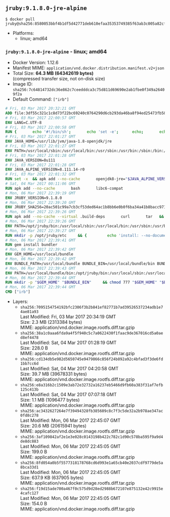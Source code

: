 ## `jruby:9.1.8.0-jre-alpine`

```console
$ docker pull jruby@sha256:8580053bbf4b1df5d42771deb610efaa35353749385f63ab3c005a82cf08248a
```

-	Platforms:
	-	linux; amd64

### `jruby:9.1.8.0-jre-alpine` - linux; amd64

-	Docker Version: 1.12.6
-	Manifest MIME: `application/vnd.docker.distribution.manifest.v2+json`
-	Total Size: **64.3 MB (64342619 bytes)**  
	(compressed transfer size, not on-disk size)
-	Image ID: `sha256:7c64814732dc36e862c7ceedddca3c75d811d69690e2ab1fbe0f349a26409f2a`
-	Default Command: `["irb"]`

```dockerfile
# Fri, 03 Mar 2017 20:32:21 GMT
ADD file:3df55c321c1c8d73f22bc69240c0764290d6cb293da46ba8f94ed25473fb5853 in / 
# Fri, 03 Mar 2017 22:00:57 GMT
ENV LANG=C.UTF-8
# Fri, 03 Mar 2017 22:00:58 GMT
RUN { 		echo '#!/bin/sh'; 		echo 'set -e'; 		echo; 		echo 'dirname "$(dirname "$(readlink -f "$(which javac || which java)")")"'; 	} > /usr/local/bin/docker-java-home 	&& chmod +x /usr/local/bin/docker-java-home
# Fri, 03 Mar 2017 22:01:27 GMT
ENV JAVA_HOME=/usr/lib/jvm/java-1.8-openjdk/jre
# Fri, 03 Mar 2017 22:01:27 GMT
ENV PATH=/usr/local/sbin:/usr/local/bin:/usr/sbin:/usr/bin:/sbin:/bin:/usr/lib/jvm/java-1.8-openjdk/jre/bin:/usr/lib/jvm/java-1.8-openjdk/bin
# Fri, 03 Mar 2017 22:01:28 GMT
ENV JAVA_VERSION=8u111
# Fri, 03 Mar 2017 22:01:28 GMT
ENV JAVA_ALPINE_VERSION=8.111.14-r0
# Fri, 03 Mar 2017 22:01:32 GMT
RUN set -x 	&& apk add --no-cache 		openjdk8-jre="$JAVA_ALPINE_VERSION" 	&& [ "$JAVA_HOME" = "$(docker-java-home)" ]
# Sat, 04 Mar 2017 00:11:06 GMT
RUN apk add --no-cache       bash       libc6-compat
# Mon, 06 Mar 2017 22:39:19 GMT
ENV JRUBY_VERSION=9.1.8.0
# Mon, 06 Mar 2017 22:39:20 GMT
ENV JRUBY_SHA256=20ac501c99a7cb3cf53ded64ac1b8bb6e0b0f6ba34a41b8bacc9715cd4bb2601
# Mon, 06 Mar 2017 22:39:26 GMT
RUN apk add --no-cache --virtual .build-deps       curl       tar   && mkdir -p /opt/jruby   && curl -fSL https://s3.amazonaws.com/jruby.org/downloads/${JRUBY_VERSION}/jruby-bin-${JRUBY_VERSION}.tar.gz -o /tmp/jruby.tar.gz   && echo "$JRUBY_SHA256 */tmp/jruby.tar.gz" | sha256sum -c -   && tar -zx --strip-components=1 -f /tmp/jruby.tar.gz -C /opt/jruby   && rm /tmp/jruby.tar.gz   && ln -s /opt/jruby/bin/jruby /usr/local/bin/ruby   && apk del .build-deps
# Mon, 06 Mar 2017 22:39:26 GMT
ENV PATH=/opt/jruby/bin:/usr/local/sbin:/usr/local/bin:/usr/sbin:/usr/bin:/sbin:/bin:/usr/lib/jvm/java-1.8-openjdk/jre/bin:/usr/lib/jvm/java-1.8-openjdk/bin
# Mon, 06 Mar 2017 22:39:27 GMT
RUN mkdir -p /opt/jruby/etc     && {         echo 'install: --no-document';         echo 'update: --no-document';     } >> /opt/jruby/etc/gemrc
# Mon, 06 Mar 2017 22:39:41 GMT
RUN gem install bundler
# Mon, 06 Mar 2017 22:39:42 GMT
ENV GEM_HOME=/usr/local/bundle
# Mon, 06 Mar 2017 22:39:42 GMT
ENV BUNDLE_PATH=/usr/local/bundle BUNDLE_BIN=/usr/local/bundle/bin BUNDLE_SILENCE_ROOT_WARNING=1 BUNDLE_APP_CONFIG=/usr/local/bundle
# Mon, 06 Mar 2017 22:39:43 GMT
ENV PATH=/usr/local/bundle/bin:/opt/jruby/bin:/usr/local/sbin:/usr/local/bin:/usr/sbin:/usr/bin:/sbin:/bin:/usr/lib/jvm/java-1.8-openjdk/jre/bin:/usr/lib/jvm/java-1.8-openjdk/bin
# Mon, 06 Mar 2017 22:39:44 GMT
RUN mkdir -p "$GEM_HOME" "$BUNDLE_BIN"     && chmod 777 "$GEM_HOME" "$BUNDLE_BIN"
# Mon, 06 Mar 2017 22:39:44 GMT
CMD ["irb"]
```

-	Layers:
	-	`sha256:7095154754192bfc2306f3b2b841ef82771b7ad39526537234adb1e74ae81a93`  
		Last Modified: Fri, 03 Mar 2017 20:34:19 GMT  
		Size: 2.3 MB (2313384 bytes)  
		MIME: application/vnd.docker.image.rootfs.diff.tar.gzip
	-	`sha256:38a1c0aaa6fda9a4f5f940c5c7a0622430f1faac9de367016cd5a0aed8ef4478`  
		Last Modified: Sat, 04 Mar 2017 01:28:19 GMT  
		Size: 228.0 B  
		MIME: application/vnd.docker.image.rootfs.diff.tar.gzip
	-	`sha256:cd134db5e982d5650745e9479866c856f24b892a92c4bfad3f3de6fd1bb7cc6d`  
		Last Modified: Sat, 04 Mar 2017 04:20:58 GMT  
		Size: 39.7 MB (39678331 bytes)  
		MIME: application/vnd.docker.image.rootfs.diff.tar.gzip
	-	`sha256:e8a316b2c1509e3ab72e32732a16237eb5466d9fb60a383f31af7efb125c413b`  
		Last Modified: Sat, 04 Mar 2017 07:07:18 GMT  
		Size: 1.1 MB (1096477 bytes)  
		MIME: application/vnd.docker.image.rootfs.diff.tar.gzip
	-	`sha256:ac3432627264e7f39494328fb385609c8c7f3c5de32a2b978ae347ac0fd8c278`  
		Last Modified: Mon, 06 Mar 2017 22:45:07 GMT  
		Size: 20.6 MB (20615941 bytes)  
		MIME: application/vnd.docker.image.rootfs.diff.tar.gzip
	-	`sha256:3af109842af2e1e3e028c0143198b422c782c1d90c578ba595f9a9d4de8dc883`  
		Last Modified: Mon, 06 Mar 2017 22:45:05 GMT  
		Size: 199.0 B  
		MIME: application/vnd.docker.image.rootfs.diff.tar.gzip
	-	`sha256:8fd054a0b5f5577318178768cd6d993e1a65cb40e2037cdf9779de5a8bca33d1`  
		Last Modified: Mon, 06 Mar 2017 22:45:05 GMT  
		Size: 637.9 KB (637905 bytes)  
		MIME: application/vnd.docker.image.rootfs.diff.tar.gzip
	-	`sha256:f19d15ade700a467f0c575d9d28ed2988b672107e875132e42c9915e4cafc127`  
		Last Modified: Mon, 06 Mar 2017 22:45:05 GMT  
		Size: 154.0 B  
		MIME: application/vnd.docker.image.rootfs.diff.tar.gzip
